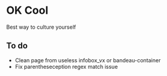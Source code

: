 # OK Cool

Best way to culture yourself

## To do

- Clean page from useless infobox_vx or bandeau-container
- Fix parentheseception regex match issue